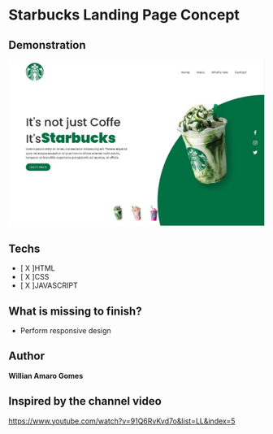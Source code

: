 # Starbucks Landing Page Concept


## Demonstration
<img src="./images/demo.JPG">

## Techs
* [ X ]HTML
* [ X ]CSS
* [ X ]JAVASCRIPT

## What is missing to finish?
*  Perform responsive design
## Author

**Willian Amaro Gomes**

## Inspired by the channel video

<a href="https://www.youtube.com/watch?v=91Q6RvKvd7o&list=LL&index=5">https://www.youtube.com/watch?v=91Q6RvKvd7o&list=LL&index=5</a>